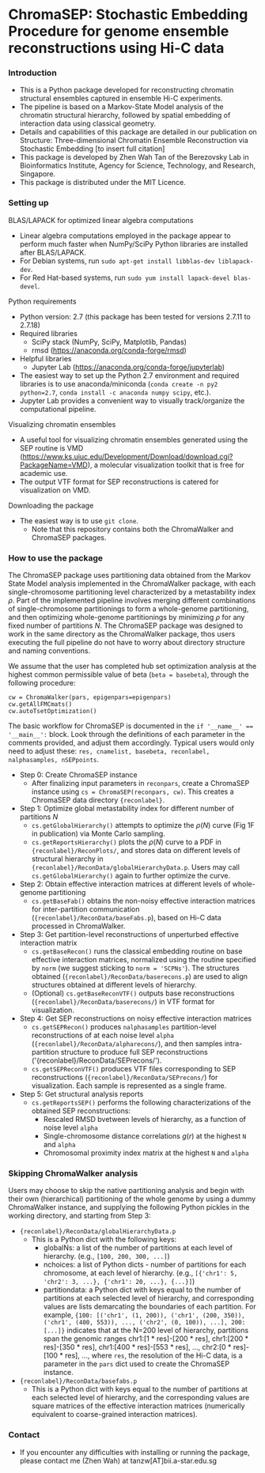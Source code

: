 # ChromaSEP: Stochastic Embedding Procedure for genome ensemble reconstructions using Hi-C data #

### Introduction ###

* This is a Python package developed for reconstructing chromatin structural ensembles captured in ensemble Hi-C experiments.
* The pipeline is based on a Markov-State Model analysis of the chromatin structural hierarchy, followed by spatial embedding of interaction data using classical geometry.
* Details and capabilities of this package are detailed in our publication on Structure: Three-dimensional Chromatin Ensemble Reconstruction via Stochastic Embedding [to insert full citation]
* This package is developed by Zhen Wah Tan of the Berezovsky Lab in Bioinformatics Institute, Agency for Science, Technology, and Research, Singapore.
* This package is distributed under the MIT Licence.

### Setting up ###

BLAS/LAPACK for optimized linear algebra computations

* Linear algebra computations employed in the package appear to perform much faster when NumPy/SciPy Python libraries are installed after BLAS/LAPACK.
* For Debian systems, run `sudo apt-get install libblas-dev liblapack-dev`.
* For Red Hat-based systems, run `sudo yum install lapack-devel blas-devel`.


Python requirements

* Python version: 2.7 (this package has been tested for versions 2.7.11 to 2.7.18)
* Required libraries
	* SciPy stack (NumPy, SciPy, Matplotlib, Pandas)
	* rmsd (https://anaconda.org/conda-forge/rmsd)
* Helpful libraries
	* Jupyter Lab (https://anaconda.org/conda-forge/jupyterlab)
* The easiest way to set up the Python 2.7 environment and required libraries is to use anaconda/miniconda (`conda create -n py2 python=2.7`, `conda install -c anaconda numpy scipy`, etc.).
* Jupyter Lab provides a convenient way to visually track/organize the computational pipeline.

Visualizing chromatin ensembles

* A useful tool for visualizing chromatin ensembles generated using the SEP routine is VMD (https://www.ks.uiuc.edu/Development/Download/download.cgi?PackageName=VMD), 
  a molecular visualization toolkit that is free for academic use.
* The output VTF format for SEP reconstructions is catered for visualization on VMD.

Downloading the package

* The easiest way is to use `git clone`.
	* Note that this repository contains both the ChromaWalker and ChromaSEP packages.


### How to use the package ###

The ChromaSEP package uses partitioning data obtained from the Markov State Model analysis implemented in the ChromaWalker package, with each single-chromosome partitioning level 
characterized by a metastability index $\rho$. Part of the implemented pipeline involves merging different combinations of single-chromosome partitionings to form a whole-genome 
partitioning, and then optimizing whole-genome partitionings by minimizing $\rho$ for any fixed number of partitions $N$. The ChromaSEP package was designed to work in the same 
directory as the ChromaWalker package, thos users executing the full pipeline do not have to worry about directory structure and naming conventions.

We assume that the user has completed hub set optimization analysis at the highest common permissible value of beta (`beta = basebeta`), through the following procedure:

```
cw = ChromaWalker(pars, epigenpars=epigenpars)
cw.getAllFMCmats()
cw.autoTsetOptimization()
```

The basic workflow for ChromaSEP is documented in the `if '__name__' == '__main__':` block. Look through the definitions of each parameter in the comments provided, and adjust 
them accordingly. Typical users would only need to adjust these: `res, cnamelist, basebeta, reconlabel, nalphasamples, nSEPpoints`.

* Step 0: Create ChromaSEP instance
	* After finalizing input parameters in `reconpars`, create a ChromaSEP instance using `cs = ChromaSEP(reconpars, cw)`. This creates a ChromaSEP data directory `{reconlabel}`.
* Step 1: Optimize global metastability index for different number of partitions $N$
	* `cs.getGlobalHierarchy()` attempts to optimize the $\rho(N)$ curve (Fig 1F in publication) via Monte Carlo sampling.
	* `cs.getReportsHierarchy()` plots the $\rho(N)$ curve to a PDF in `{reconlabel}/ReconPlots/`, and stores data on different levels of structural hierarchy in 
	  `{reconlabel}/ReconData/globalHierarchyData.p`. Users may call `cs.getGlobalHierarchy()` again to further optimize the curve.
* Step 2: Obtain effective interaction matrices at different levels of whole-genome partitioning
	* `cs.getBaseFab()` obtains the non-noisy effective interaction matrices for inter-partition communication (`{reconlabel}/ReconData/baseFabs.p`), based on Hi-C data 
	  processed in ChromaWalker.
* Step 3: Get partition-level reconstructions of unperturbed effective interaction matrix
	* `cs.getBaseRecon()` runs the classical embedding routine on base effective interaction matrices, normalized using the routine specified by `norm`
	  (we suggest sticking to `norm = 'SCPNs'`). The structures obtained (`{reconlabel}/ReconData/baserecons.p`) are used to align structures obtained at different levels of hierarchy.
	* (Optional) `cs.getBaseReconVTF()` outputs base reconstructions (`{reconlabel}/ReconData/baserecons/`) in VTF format for visualization.
* Step 4: Get SEP reconstructions on noisy effective interaction matrices
	* `cs.getSEPRecon()` produces `nalphasamples` partition-level reconstructions of at each noise level `alpha` (`{reconlabel}/ReconData/alpharecons/`), and then samples
	  intra-partition structure to produce full SEP reconstructions ('{reconlabel}/ReconData/SEPrecons/').
	* `cs.getSEPReconVTF()` produces VTF files corresponding to SEP reconstructions (`{reconlabel}/ReconData/SEPrecons/`) for visualization. Each sample is represented as a single frame.
* Step 5: Get structural analysis reports
	* `cs.getReportsSEP()` performs the following characterizations of the obtained SEP reconstructions:
		* Rescaled RMSD bvetween levels of hierarchy, as a function of noise level `alpha`
		* Single-chromosome distance correlations $g(r)$ at the highest `N` and `alpha`
		* Chromosomal proximity index matrix at the highest `N` and `alpha`


### Skipping ChromaWalker analysis ###

Users may choose to skip the native partitioning analysis and begin with their own (hierarchical) partitioning of the whole genome by using a dummy ChromaWalker instance, and 
supplying the following Python pickles in the working directory, and starting from Step 3:

* `{reconlabel}/ReconData/globalHierarchyData.p`
	* This is a Python dict with the following keys:
		* globalNs: a list of the number of partitions at each level of hierarchy. (e.g., `[100, 200, 300, ...]`)
		* nchoices: a list of Python dicts - number of partitions for each chromosome, at each level of hierarchy. (e.g., `[{'chr1': 5, 'chr2': 3, ...}, {'chr1': 20, ...}, {...}]`)
		* partitiondata: a Python dict with keys equal to the number of partitions at each selected level of hierarchy, and corresponding values are lists demarcating the 
		  boundaries of each partition. For example, `{100: [('chr1', (1, 200)), ('chr1', (200, 350)), ('chr1', (400, 553)), ..., ('chr2', (0, 100)), ...], 200: [...]}` indicates that at 
		  the N=200 level of hierarchy, partitions span the genomic ranges chr1:[1 * res]-[200 * res], chr1:[200 * res]-[350 * res], chr1:[400 * res]-[553 * res], ..., 
		  chr2:[0 * res]-[100 * res], ..., where `res`, the resolution of the Hi-C data, is a parameter in the `pars` dict used to create the ChromaSEP instance.
* `{reconlabel}/ReconData/basefabs.p`
	* This is a Python dict with keys equal to the number of partitions at each selected level of hierarchy, and the corresponding values are square matrices of the effective 
	  interaction matrices (numerically equivalent to coarse-grained interaction matrices).

### Contact ###

* If you encounter any difficulties with installing or running the package, please contact me (Zhen Wah) at tanzw[AT]bii.a-star.edu.sg